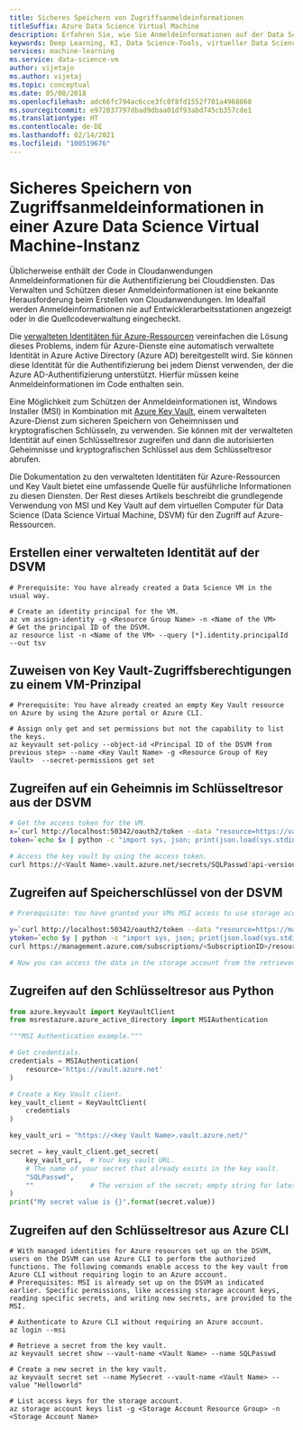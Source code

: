 ```yaml
---
title: Sicheres Speichern von Zugriffsanmeldeinformationen
titleSuffix: Azure Data Science Virtual Machine
description: Erfahren Sie, wie Sie Anmeldeinformationen auf der Data Science Virtual Machine sicher speichern können. Sie erfahren, wie Sie verwaltete Dienstidentitäten und Azure Key Vault verwenden, um Zugangsanmeldeinformationen zu speichern.
keywords: Deep Learning, KI, Data Science-Tools, virtueller Data Science-Computer, räumliche Analysen, Data Science-Teamprozess
services: machine-learning
ms.service: data-science-vm
author: vijetajo
ms.author: vijetaj
ms.topic: conceptual
ms.date: 05/08/2018
ms.openlocfilehash: adc66fc794ac6cce3fc0f8fd1552f701a4968860
ms.sourcegitcommit: e972837797dbad9dbaa01df93abd745cb357cde1
ms.translationtype: HT
ms.contentlocale: de-DE
ms.lasthandoff: 02/14/2021
ms.locfileid: "100519676"
---
```

# <a name="store-access-credentials-securely-on-an-azure-data-science-virtual-machine"></a>Sicheres Speichern von Zugriffsanmeldeinformationen in einer Azure Data Science Virtual Machine-Instanz

Üblicherweise enthält der Code in Cloudanwendungen Anmeldeinformationen für die Authentifizierung bei Clouddiensten. Das Verwalten und Schützen dieser Anmeldeinformationen ist eine bekannte Herausforderung beim Erstellen von Cloudanwendungen. Im Idealfall werden Anmeldeinformationen nie auf Entwicklerarbeitsstationen angezeigt oder in die Quellcodeverwaltung eingecheckt.

Die [verwalteten Identitäten für Azure-Ressourcen](../../active-directory/managed-identities-azure-resources/overview.md) vereinfachen die Lösung dieses Problems, indem für Azure-Dienste eine automatisch verwaltete Identität in Azure Active Directory (Azure AD) bereitgestellt wird. Sie können diese Identität für die Authentifizierung bei jedem Dienst verwenden, der die Azure AD-Authentifizierung unterstützt. Hierfür müssen keine Anmeldeinformationen im Code enthalten sein.

Eine Möglichkeit zum Schützen der Anmeldeinformationen ist, Windows Installer (MSI) in Kombination mit [Azure Key Vault](../../key-vault/index.yml), einem verwalteten Azure-Dienst zum sicheren Speichern von Geheimnissen und kryptografischen Schlüsseln, zu verwenden. Sie können mit der verwalteten Identität auf einen Schlüsseltresor zugreifen und dann die autorisierten Geheimnisse und kryptografischen Schlüssel aus dem Schlüsseltresor abrufen.

Die Dokumentation zu den verwalteten Identitäten für Azure-Ressourcen und Key Vault bietet eine umfassende Quelle für ausführliche Informationen zu diesen Diensten. Der Rest dieses Artikels beschreibt die grundlegende Verwendung von MSI und Key Vault auf dem virtuellen Computer für Data Science (Data Science Virtual Machine, DSVM) für den Zugriff auf Azure-Ressourcen. 

## <a name="create-a-managed-identity-on-the-dsvm"></a>Erstellen einer verwalteten Identität auf der DSVM

```azurecli-interactive
# Prerequisite: You have already created a Data Science VM in the usual way.

# Create an identity principal for the VM.
az vm assign-identity -g <Resource Group Name> -n <Name of the VM>
# Get the principal ID of the DSVM.
az resource list -n <Name of the VM> --query [*].identity.principalId --out tsv
```

## <a name="assign-key-vault-access-permissions-to-a-vm-principal"></a>Zuweisen von Key Vault-Zugriffsberechtigungen zu einem VM-Prinzipal

```azurecli-interactive
# Prerequisite: You have already created an empty Key Vault resource on Azure by using the Azure portal or Azure CLI.

# Assign only get and set permissions but not the capability to list the keys.
az keyvault set-policy --object-id <Principal ID of the DSVM from previous step> --name <Key Vault Name> -g <Resource Group of Key Vault>  --secret-permissions get set
```

## <a name="access-a-secret-in-the-key-vault-from-the-dsvm"></a>Zugreifen auf ein Geheimnis im Schlüsseltresor aus der DSVM

```bash
# Get the access token for the VM.
x=`curl http://localhost:50342/oauth2/token --data "resource=https://vault.azure.net" -H Metadata:true`
token=`echo $x | python -c "import sys, json; print(json.load(sys.stdin)['access_token'])"`

# Access the key vault by using the access token.
curl https://<Vault Name>.vault.azure.net/secrets/SQLPasswd?api-version=2016-10-01 -H "Authorization: Bearer $token"
```

## <a name="access-storage-keys-from-the-dsvm"></a>Zugreifen auf Speicherschlüssel von der DSVM

```bash
# Prerequisite: You have granted your VMs MSI access to use storage account access keys based on instructions at https://docs.microsoft.com/azure/active-directory/managed-service-identity/tutorial-linux-vm-access-storage. This article describes the process in more detail.

y=`curl http://localhost:50342/oauth2/token --data "resource=https://management.azure.com/" -H Metadata:true`
ytoken=`echo $y | python -c "import sys, json; print(json.load(sys.stdin)['access_token'])"`
curl https://management.azure.com/subscriptions/<SubscriptionID>/resourceGroups/<ResourceGroup of Storage account>/providers/Microsoft.Storage/storageAccounts/<Storage Account Name>/listKeys?api-version=2016-12-01 --request POST -d "" -H "Authorization: Bearer $ytoken"

# Now you can access the data in the storage account from the retrieved storage account keys.
```

## <a name="access-the-key-vault-from-python"></a>Zugreifen auf den Schlüsseltresor aus Python

```python
from azure.keyvault import KeyVaultClient
from msrestazure.azure_active_directory import MSIAuthentication

"""MSI Authentication example."""

# Get credentials.
credentials = MSIAuthentication(
    resource='https://vault.azure.net'
)

# Create a Key Vault client.
key_vault_client = KeyVaultClient(
    credentials
)

key_vault_uri = "https://<key Vault Name>.vault.azure.net/"

secret = key_vault_client.get_secret(
    key_vault_uri,  # Your key vault URL.
    # The name of your secret that already exists in the key vault.
    "SQLPasswd",
    ""              # The version of the secret; empty string for latest.
)
print("My secret value is {}".format(secret.value))
```

## <a name="access-the-key-vault-from-azure-cli"></a>Zugreifen auf den Schlüsseltresor aus Azure CLI

```azurecli-interactive
# With managed identities for Azure resources set up on the DSVM, users on the DSVM can use Azure CLI to perform the authorized functions. The following commands enable access to the key vault from Azure CLI without requiring login to an Azure account.
# Prerequisites: MSI is already set up on the DSVM as indicated earlier. Specific permissions, like accessing storage account keys, reading specific secrets, and writing new secrets, are provided to the MSI.

# Authenticate to Azure CLI without requiring an Azure account. 
az login --msi

# Retrieve a secret from the key vault. 
az keyvault secret show --vault-name <Vault Name> --name SQLPasswd

# Create a new secret in the key vault.
az keyvault secret set --name MySecret --vault-name <Vault Name> --value "Helloworld"

# List access keys for the storage account.
az storage account keys list -g <Storage Account Resource Group> -n <Storage Account Name>
```